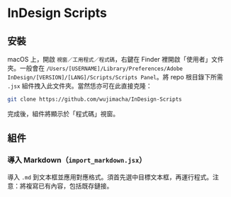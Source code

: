 # InDesign Scripts

## 安裝

macOS 上，開啟 `視窗／工用程式／程式碼`，右鍵在 Finder 裡開啟「使用者」文件夾。一般會在 `/Users/[USERNAME]/Library/Preferences/Adobe InDesign/[VERSION]/[LANG]/Scripts/Scripts Panel`。將 repo 根目錄下所需 `.jsx` 組件拽入此文件夾。當然恁亦可在此直接克隆：

```bash
git clone https://github.com/wujimacha/InDesign-Scripts
```

完成後，組件將顯示於「程式碼」視窗。

## 組件

### 導入 Markdown（`import_markdown.jsx`）

導入 `.md` 到文本框並應用對應格式。須首先選中目標文本框，再運行程式。注意：將複寫已有內容，包括既存鏈接。